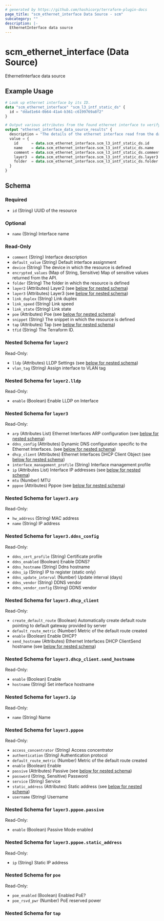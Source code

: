 ```yaml
---
# generated by https://github.com/hashicorp/terraform-plugin-docs
page_title: "scm_ethernet_interface Data Source - scm"
subcategory: ""
description: |-
  EthernetInterface data source
---
```


# scm_ethernet_interface (Data Source)

EthernetInterface data source

## Example Usage

```terraform
# Look up ethernet interface by its ID.
data "scm_ethernet_interface" "scm_l3_intf_static_ds" {
  id = "ddad1e64-0b64-41a4-b361-c6199769a8f2"
}

# Output various attributes from the found ethernet interface to verify the lookups were successful.
output "ethernet_interface_data_source_results" {
  description = "The details of the ethernet interface read from the data source."
  value = {
    id      = data.scm_ethernet_interface.scm_l3_intf_static_ds.id
    name    = data.scm_ethernet_interface.scm_l3_intf_static_ds.name
    comment = data.scm_ethernet_interface.scm_l3_intf_static_ds.comment
    layer3  = data.scm_ethernet_interface.scm_l3_intf_static_ds.layer3
    folder  = data.scm_ethernet_interface.scm_l3_intf_static_ds.folder
  }
}
```

<!-- schema generated by tfplugindocs -->
## Schema

### Required

- `id` (String) UUID of the resource

### Optional

- `name` (String) Interface name

### Read-Only

- `comment` (String) Interface description
- `default_value` (String) Default interface assignment
- `device` (String) The device in which the resource is defined
- `encrypted_values` (Map of String, Sensitive) Map of sensitive values returned from the API.
- `folder` (String) The folder in which the resource is defined
- `layer2` (Attributes) Layer2 (see [below for nested schema](#nestedatt--layer2))
- `layer3` (Attributes) Layer3 (see [below for nested schema](#nestedatt--layer3))
- `link_duplex` (String) Link duplex
- `link_speed` (String) Link speed
- `link_state` (String) Link state
- `poe` (Attributes) Poe (see [below for nested schema](#nestedatt--poe))
- `snippet` (String) The snippet in which the resource is defined
- `tap` (Attributes) Tap (see [below for nested schema](#nestedatt--tap))
- `tfid` (String) The Terraform ID.

<a id="nestedatt--layer2"></a>
### Nested Schema for `layer2`

Read-Only:

- `lldp` (Attributes) LLDP Settings (see [below for nested schema](#nestedatt--layer2--lldp))
- `vlan_tag` (String) Assign interface to VLAN tag

<a id="nestedatt--layer2--lldp"></a>
### Nested Schema for `layer2.lldp`

Read-Only:

- `enable` (Boolean) Enable LLDP on Interface



<a id="nestedatt--layer3"></a>
### Nested Schema for `layer3`

Read-Only:

- `arp` (Attributes List) Ethernet Interfaces ARP configuration (see [below for nested schema](#nestedatt--layer3--arp))
- `ddns_config` (Attributes) Dynamic DNS configuration specific to the Ethernet Interfaces. (see [below for nested schema](#nestedatt--layer3--ddns_config))
- `dhcp_client` (Attributes) Ethernet Interfaces DHCP Client Object (see [below for nested schema](#nestedatt--layer3--dhcp_client))
- `interface_management_profile` (String) Interface management profile
- `ip` (Attributes List) Interface IP addresses (see [below for nested schema](#nestedatt--layer3--ip))
- `mtu` (Number) MTU
- `pppoe` (Attributes) Pppoe (see [below for nested schema](#nestedatt--layer3--pppoe))

<a id="nestedatt--layer3--arp"></a>
### Nested Schema for `layer3.arp`

Read-Only:

- `hw_address` (String) MAC address
- `name` (String) IP address


<a id="nestedatt--layer3--ddns_config"></a>
### Nested Schema for `layer3.ddns_config`

Read-Only:

- `ddns_cert_profile` (String) Certificate profile
- `ddns_enabled` (Boolean) Enable DDNS?
- `ddns_hostname` (String) Ddns hostname
- `ddns_ip` (String) IP to register (static only)
- `ddns_update_interval` (Number) Update interval (days)
- `ddns_vendor` (String) DDNS vendor
- `ddns_vendor_config` (String) DDNS vendor


<a id="nestedatt--layer3--dhcp_client"></a>
### Nested Schema for `layer3.dhcp_client`

Read-Only:

- `create_default_route` (Boolean) Automatically create default route pointing to default gateway provided by server
- `default_route_metric` (Number) Metric of the default route created
- `enable` (Boolean) Enable DHCP?
- `send_hostname` (Attributes) Ethernet Interfaces DHCP ClientSend hostname (see [below for nested schema](#nestedatt--layer3--dhcp_client--send_hostname))

<a id="nestedatt--layer3--dhcp_client--send_hostname"></a>
### Nested Schema for `layer3.dhcp_client.send_hostname`

Read-Only:

- `enable` (Boolean) Enable
- `hostname` (String) Set interface hostname



<a id="nestedatt--layer3--ip"></a>
### Nested Schema for `layer3.ip`

Read-Only:

- `name` (String) Name


<a id="nestedatt--layer3--pppoe"></a>
### Nested Schema for `layer3.pppoe`

Read-Only:

- `access_concentrator` (String) Access concentrator
- `authentication` (String) Authentication protocol
- `default_route_metric` (Number) Metric of the default route created
- `enable` (Boolean) Enable
- `passive` (Attributes) Passive (see [below for nested schema](#nestedatt--layer3--pppoe--passive))
- `password` (String, Sensitive) Password
- `service` (String) Service
- `static_address` (Attributes) Static address (see [below for nested schema](#nestedatt--layer3--pppoe--static_address))
- `username` (String) Username

<a id="nestedatt--layer3--pppoe--passive"></a>
### Nested Schema for `layer3.pppoe.passive`

Read-Only:

- `enable` (Boolean) Passive Mode enabled


<a id="nestedatt--layer3--pppoe--static_address"></a>
### Nested Schema for `layer3.pppoe.static_address`

Read-Only:

- `ip` (String) Static IP address




<a id="nestedatt--poe"></a>
### Nested Schema for `poe`

Read-Only:

- `poe_enabled` (Boolean) Enabled PoE?
- `poe_rsvd_pwr` (Number) PoE reserved power


<a id="nestedatt--tap"></a>
### Nested Schema for `tap`
